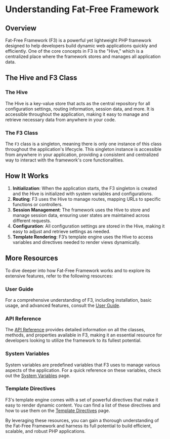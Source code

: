 # Understanding Fat-Free Framework

<!-- toc -->

## Overview

Fat-Free Framework (F3) is a powerful yet lightweight PHP framework designed to help developers build dynamic web
applications quickly and efficiently. One of the core concepts in F3 is the "Hive," which is a centralized place where
the framework stores and manages all application data.

## The Hive and F3 Class

### The Hive

The Hive is a key-value store that acts as the central repository for all configuration settings, routing information,
session data, and more. It is accessible throughout the application, making it easy to manage and retrieve necessary
data from anywhere in your code.

### The F3 Class

The `F3` class is a singleton, meaning there is only one instance of this class throughout the application's lifecycle.
This singleton instance is accessible from anywhere in your application, providing a consistent and centralized way to
interact with the framework's core functionalities.

## How It Works

1. **Initialization**: When the application starts, the F3 singleton is created and the Hive is initialized with system
   variables and configurations.
2. **Routing**: F3 uses the Hive to manage routes, mapping URLs to specific functions or controllers.
3. **Session Management**: The framework uses the Hive to store and manage session data, ensuring user states are
   maintained across different requests.
4. **Configuration**: All configuration settings are stored in the Hive, making it easy to adjust and retrieve settings
   as needed.
5. **Template Rendering**: F3’s template engine uses the Hive to access variables and directives needed to render views
   dynamically.

## More Resources

To dive deeper into how Fat-Free Framework works and to explore its extensive features, refer to the following
resources:

### User Guide

For a comprehensive understanding of F3, including installation, basic usage, and advanced features, consult
the [User Guide](https://fatfreeframework.com/3.8/user-guide).

### API Reference

The [API Reference](https://fatfreeframework.com/3.8/api-reference) provides detailed information on all the classes,
methods, and properties available in F3, making it an essential resource for developers looking to utilize the framework
to its fullest potential.

### System Variables

System variables are predefined variables that F3 uses to manage various aspects of the application. For a quick
reference on these variables, check out
the [System Variables](https://fatfreeframework.com/3.8/quick-reference#SystemVariables) page.

### Template Directives

F3's template engine comes with a set of powerful directives that make it easy to render dynamic content. You can find a
list of these directives and how to use them on
the [Template Directives](https://fatfreeframework.com/3.8/quick-reference#TemplateDirectives) page.

By leveraging these resources, you can gain a thorough understanding of the Fat-Free Framework and harness its full
potential to build efficient, scalable, and robust PHP applications.